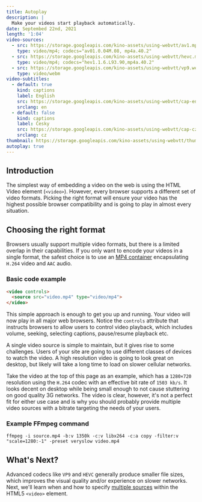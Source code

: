 ```yaml
---
title: Autoplay
description: |
  Make your videos start playback automatically.
date: Septembed 22nd, 2021
length: '1:04'
video-sources:
  - src: https://storage.googleapis.com/kino-assets/using-webvtt/av1.mp4
    type: video/mp4; codecs="av01.0.04M.08, mp4a.40.2"
  - src: https://storage.googleapis.com/kino-assets/using-webvtt/hevc.mp4
    type: video/mp4; codecs="hev1.1.6.L93.90,mp4a.40.2"
  - src: https://storage.googleapis.com/kino-assets/using-webvtt/vp9.webm
    type: video/webm
video-subtitles:
  - default: true
    kind: captions
    label: English
    src: https://storage.googleapis.com/kino-assets/using-webvtt/cap-en.vtt
    srclang: en
  - default: false
    kind: captions
    label: Česky
    src: https://storage.googleapis.com/kino-assets/using-webvtt/cap-cz.vtt
    srclang: cz
thumbnail: https://storage.googleapis.com/kino-assets/using-webvtt/thumbnail.png
autoplay: true
---
```


## Introduction

The simplest way of embedding a video on the web is using the HTML Video
element (`<video>`). However, every browser supports a different set of video
formats. Picking the right format will ensure your video has the highest
possible browser compatibility and is going to play in almost every situation.

## Choosing the right format

Browsers usually support multiple video formats, but there is a limited overlap
in their capabilities. If you only want to encode your videos in a single
format, the safest choice is to use an [MP4 container] encapsulating `H.264`
video and `AAC` audio.

### Basic code example

```html
<video controls>
  <source src="video.mp4" type="video/mp4">
</video>
```

This simple approach is enough to get you up and running. Your video will now
play in all major web browsers. Notice the `controls` attribute that instructs
browsers to allow users to control video playback, which includes volume,
seeking, selecting captions, pause/resume playback etc.

A single video source is simple to maintain, but it gives rise to some
challenges. Users of your site are going to use different classes of devices
to watch the video. A high resolution video is going to look great on desktop,
but likely will take a long time to load on slower cellular networks.

Take the video at the top of this page as an example, which has a `1280×720`
resolution using the `H.264` codec with an effective bit rate of `1503 kb/s`.
It looks decent on desktop while being small enough to not cause stuttering on
good quality 3G networks. The video is clear, however, it's not a perfect fit
for either use case and is why you should probably provide multiple video
sources with a bitrate targeting the needs of your users.

### Example FFmpeg command

```
ffmpeg -i source.mp4 -b:v 1350k -c:v libx264 -c:a copy -filter:v "scale=1280:-1" -preset veryslow video.mp4
```

## What's Next?

Advanced codecs like `VP9` and `HEVC` generally produce smaller file sizes,
which improves the visual quality and/or experience on slower networks. Next,
we'll learn when and how to specify [multiple sources] within the HTML5
`<video>` element.

[MP4 container]: https://caniuse.com/mpeg4
[multiple sources]: /multiple-sources/
